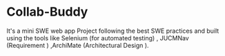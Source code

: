 # Collab-Buddy
It's a mini SWE web app Project following the best SWE practices and built using the tools like Selenium (for automated testing)  , JUCMNav  (Requirement ) ,ArchiMate (Architectural Design ).

